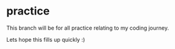 # practice

This branch will be for all practice relating to my coding journey.

Lets hope this fills up quickly :) 
